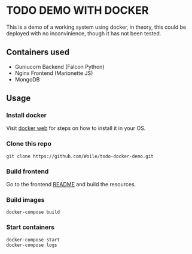 # TODO DEMO WITH DOCKER

This is a demo of a working system using docker, in theory,
this could be deployed with no inconvinience, though it has not been tested.

## Containers used

* Guniucorn Backend (Falcon Python)
* Nginx Frontend (Marionette JS)
* MongoDB


## Usage

### Install docker

Visit [docker web](https://docs.docker.com/linux/) for steps on how to install it in your OS.

### Clone this repo
    git clone https://github.com/Woile/todo-docker-demo.git

### Build frontend
Go to the frontend [README](./frontend/README.md) and build the resources.

### Build images
    docker-compose build

### Start containers
    docker-compose start
    docker-compose logs
